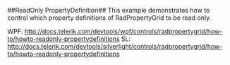##ReadOnly PropertyDefinition##
This example demonstrates how to control which property definitions of RadPropertyGrid to be read only.


WPF: http://docs.telerik.com/devtools/wpf/controls/radpropertygrid/how-to/howto-readonly-propertydefinitions
SL: http://docs.telerik.com/devtools/silverlight/controls/radpropertygrid/how-to/howto-readonly-propertydefinitions